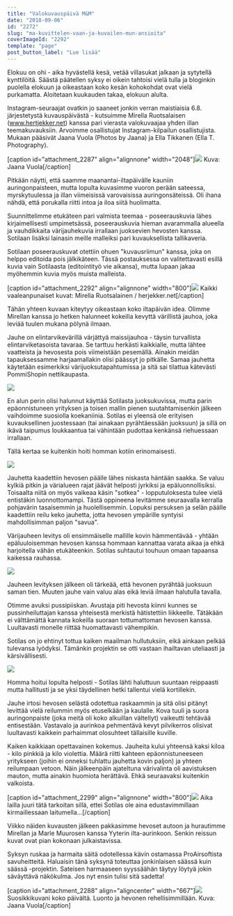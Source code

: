 ```yaml
---
title: "Valokuvauspäivä M&M"
date: "2018-09-06"
id: "2272"
slug: "ma-kuvittelen-vaan-ja-kuvailen-mun-ansioita"
coverImageId: "2292"
template: "page"
post_button_label: "Lue lisää"
---
```


Elokuu on ohi - aika hyvästellä kesä, vetää villasukat jalkaan ja sytytellä kynttilöitä. Säästä päätellen syksy ei oikein tahtoisi vielä tulla ja bloginkin puolella elokuun ja oikeastaan koko kesän kohokohdat ovat vielä purkamatta. Aloitetaan kuukauden takaa, elokuun alulta.

Instagram-seuraajat ovatkin jo saaneet jonkin verran maistiaisia 6.8. järjestetystä kuvauspäivästä - kutsuimme Mirella Ruotsalaisen (www.hertjekker.net) kanssa pari vierasta valokuvaajaa yhden illan teemakuvauksiin. Arvoimme osallistujat Instagram-kilpailun osallistujista. Mukaan pääsivät Jaana Vuola (Photos by Jaana) ja Ella Tikkanen (Ella T. Photography).

\[caption id="attachment\_2287" align="alignnone" width="2048"\]![](images/38537724_2155690241383665_7069699817722609664_o.jpg) Kuva: Jaana Vuola\[/caption\]

Pitkään näytti, että saamme maanantai-iltapäivälle kauniin auringonpaisteen, mutta lopulta kuvasimme vuoron perään sateessa, myrskytuulessa ja illan viimeisissä varovaisissa auringonsäteissä. Oli ihana nähdä, että porukalla riitti intoa ja iloa siitä huolimatta.

Suunnittelimme etukäteen pari valmista teemaa - poseerauskuvia lähes kirjaimellisesti umpimetsässä, poseerauskuvia hieman avarammalla alueella ja vauhdikkaita värijauhekuvia irrallaan juoksevien hevosten kanssa. Sotilaan lisäksi lainasin meille malleiksi pari kuvauksellista tallikaveria.

Sotilaan poseerauskuvat otettiin ohuen "kuvausriimun" kanssa, joka on helppo editoida pois jälkikäteen. Tässä postauksessa on valitettavasti esillä kuvia vain Sotilaasta (editointityö vie aikansa), mutta lupaan jakaa myöhemmin kuvia myös muista malleista.

\[caption id="attachment\_2292" align="alignnone" width="800"\]![](images/unknown-soldier-112-Edit-3.jpg) Kaikki vaaleanpunaiset kuvat: Mirella Ruotsalainen / herjekker.net\[/caption\]

Tähän yhteen kuvaan kiteytyy oikeastaan koko iltapäivän idea. Olimme Mirellan kanssa jo hetken halunneet kokeilla kevyttä värillistä jauhoa, joka leviää tuulen mukana pölynä ilmaan.

Jauhe on elintarvikevärillä värjättyä maissijauhoa - täysin turvallista elintarviketasoista tavaraa. Se tarttuu herkästi kaikkialle, mutta lähtee vaatteista ja hevosesta pois viimeistään pesemällä. Ainakin meidän tapauksessamme harjaamallakin olisi päässyt jo pitkälle. Samaa jauhetta käytetään esimerkiksi värijuoksutapahtumissa ja sitä sai tilattua kätevästi PommiShopin nettikaupasta.

![](images/unknown-soldier-163-Edit-2.jpg)

En alun perin olisi halunnut käyttää Sotilasta juoksukuvissa, mutta parin epäonnistuneen yrityksen ja toisen mallin pienen suutahtamisenkin jälkeen vaihdoimme suosiolla koekaniinia. Sotilas ei yleensä ole erityisen kuvauksellinen juostessaan (tai ainakaan pyrähtäessään juoksuun) ja sillä on ikävä taipumus loukkaantua tai vähintään pudottaa kenkänsä riehuessaan irrallaan.

Tällä kertaa se kuitenkin hoiti homman kotiin erinomaisesti.

![](images/unknown-soldier-135-Edit-2.jpg)

Jauhetta kaadettiin hevosen päälle lähes niskasta häntään saakka. Se valuu kylkiä pitkin ja värialueen rajat jäävät helposti jyrkiksi ja epäluonnollisiksi. Toisaalta niitä on myös vaikeaa käsin "sotkea" - lopputuloksesta tulee vielä entistäkin luonnottomampi. Tästä oppineena levitämme seuraavalla kerralla pohjavärin tasaisemmin ja huolellisemmin. Lopuksi persuksen ja selän päälle kaadettiin reilu keko jauhetta, jotta hevosen ympärille syntyisi mahdollisimman paljon "savua".

Värijauheen levitys oli ensimmäiselle mallille kovin hämmentävää - yhtään epäluuloisemman hevosen kanssa hommaan kannattaa varata aikaa ja ehkä harjoitella vähän etukäteenkin. Sotilas suhtautui touhuun omaan tapaansa kaikessa rauhassa.

![](images/unknown-soldier-138.jpg)

Jauheen levityksen jälkeen oli tärkeää, että hevonen pyrähtää juoksuun saman tien. Muuten jauhe vain valuu alas eikä leviä ilmaan halutulla tavalla.

Otimme avuksi pussipiiskan. Avustaja piti hevosta kiinni kunnes se pussinheiluttajan kanssa yhteisestä merkistä hätistettiin liikkeelle. Tätäkään ei välttämättä kannata kokeilla suoraan tottumattoman hevosen kanssa. Luultavasti monelle riittää huomattavasti vähempikin.

Sotilas on jo ehtinyt tottua kaiken maailman hullutuksiin, eikä ainkaan pelkää tulevansa lyödyksi. Tämänkin projektin se otti vastaan ihailtavan uteliaasti ja kärsivällisesti.

![](images/unknown-soldier-142.jpg)

Homma hoitui lopulta helposti - Sotilas lähti haluttuun suuntaan reippaasti mutta hallitusti ja se yksi täydellinen hetki tallentui vielä kortillekin.

Jauhe irtosi hevosen selästä odotettua raskaammin ja sitä olisi pitänyt levittää vielä reilummin myös etuselkään ja kaulalle. Kova tuuli ja suora auringonpaiste (joka meitä oli koko alkuillan vältellyt) vaikeutti tehtävää entisestään. Vastavalo ja aurinkoa pehmentävä kevyt pilvikerros olisivat luultavasti kaikkein parhaimmat olosuhteet tällaisille kuville.

Kaiken kaikkiaan opettavainen kokemus. Jauheita kului yhteensä kaksi kiloa - kilo pinkkiä ja kilo violettia. Määrä riitti kahteen epäonnistuneeseen yritykseen (joihin ei onneksi tuhlattu jauhetta kovin paljon) ja yhteen reilumpaan vetoon. Näin jälkeenpäin ajateltuna värivalinta oli aavistuksen mauton, mutta ainakin huomiota herättävä. Ehkä seuraavaksi kuitenkin valkoista.

\[caption id="attachment\_2299" align="alignnone" width="800"\]![](images/unknown-soldier-derp.jpg) Aika lailla juuri tätä tarkoitan sillä, ettei Sotilas ole aina edustavimmillaan kirmaillessaan laitumella...\[/caption\]

Viikko näiden kuvausten jälkeen pakkasimme hevoset autoon ja hurautimme Mirellan ja Marle Muurosen kanssa Yyterin ilta-aurinkoon. Senkin reissun kuvat ovat pian kokonaan julkaistavissa.

Syksyn ruskaa ja harmaita säitä odotellessa kävin ostamassa ProAirsoftista savuheitteitä. Haluaisin tänä syksynä toteuttaa jonkinlaisen säässä kuin säässä -projektin. Sateisen harmaaseen syyssäähän täytyy löytyä jokin säväyttävä näkökulma. Jos nyt ensin tulisi sitä sadetta!

\[caption id="attachment\_2288" align="aligncenter" width="667"\]![](images/39453750_1188178427987637_9017220517249155072_n-667x1000.jpg) Suosikkikuvani koko päivältä. Luonto ja hevonen rehellisimmillään. Kuva: Jaana Vuola\[/caption\]
